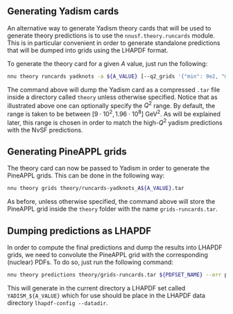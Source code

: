 ## Generating Yadism cards

An alternative way to generate Yadism theory cards that will be used to
generate theory predictions is to use the `nnusf.theory.runcards` module.
This is in particular convenient in order to generate standalone predictions
that will be dumped into grids using the LHAPDF format.

To generate the theory card for a given $A$ value, just run the following:
```bash
nnu theory runcards yadknots -a ${A_VALUE} [--q2_grids '{"min": 9e2, "max": 1.96e8, "num": 200}']
```
The command above will dump the Yadism card as a compressed `.tar` file
inside a directory called `theory` unless otherwise specified. Notice that
as illustrated above one can optionally specify the $Q^2$ range. By default,
the range is taken to be between $[9 \cdot 10^2, 1.96 \cdot 10^8]~\mathrm{GeV}^2$.
As will be explained later, this range is chosen in order to match the high-$Q^2$
yadism predictions with the N$\nu$SF predictions.


## Generating PineAPPL grids

The theory card can now be passed to Yadism in order to generate the PineAPPL
grids. This can be done in the following way:
```bash
nnu theory grids theory/runcards-yadknots_A${A_VALUE}.tar
```
As before, unless otherwise specified, the command above will store the PineAPPL
grid inside the `theory` folder with the name `grids-runcards.tar`.


## Dumping predictions as LHAPDF

In order to compute the final predictions and dump the results into LHAPDF grids,
we need to convolute the PineAPPL grid with the corresponding (nuclear) PDFs. To
do so, just run the following command:
```bash
nnu theory predictions theory/grids-runcards.tar ${PDFSET_NAME} --err pdf --no-compare_to_by
```
This will generate in the current directory a LHAPDF set called `YADISM_${A_VALUE}`
which for use should be place in the LHAPDF data directory `lhapdf-config --datadir`.
